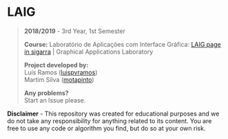 # LAIG

> **2018/2019** - 3rd Year, 1st Semester
>
> **Course:** Laboratório de Aplicações com Interface Gráfica: [LAIG page in sigarra](https://sigarra.up.pt/feup/pt/ucurr_geral.ficha_uc_view?pv_ocorrencia_id=436446) | Graphical Applications Laboratory
>
> **Project developed by:**\
> Luís Ramos ([luispvramos](https://github.com/LuisPRamos))\
> Martim Silva ([motapinto](https://github.com/motapinto))
>
> **Any problems?**\
> Start an Issue please.

**Disclaimer** - This repository was created for educational purposes and we do not take any responsibility for anything related to its content. You are free to use any code or algorithm you find, but do so at your own risk.
